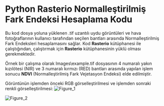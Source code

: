 # Python Rasterio Normalleştirilmiş Fark Endeksi Hesaplama Kodu
 
Bu kod dosya yoluna yüklenen .tif uzantılı uydu görüntüleri ve hava fotoğraflarının kullanıcı tarafından seçilen bantları arasında Normalleştirilmiş Fark Endeksleri hesaplamasını sağlar. Kod **Rasterio** kütüphanesi ile çalıştığından, çalıştırmak için **Rasterio** kütüphanesinin yüklü olması gerekmektedir.

Örnek bir çalışma olarak Images\example.tif dosyasının 4 numaralı yakın kızılötesi (NIR) ve 3 numaralı kırmızı (RED) bantları arasında yapılan işlem sonucu **NDVI** (Normalleştirilmiş Fark Vejetasyon Endeksi) elde edilmiştir.

Görüntünün işlemden önceki RGB görselleştirilmesi ve işlemden sonraki renkli görselleştirilmesi:
![Figure_1](https://user-images.githubusercontent.com/129385033/229290921-44780211-d289-414e-901d-9ca762e4b5f6.png)

![Figure_2](https://user-images.githubusercontent.com/129385033/229291054-1121fdc1-d330-493b-ab59-4d630ca9e44b.png)
